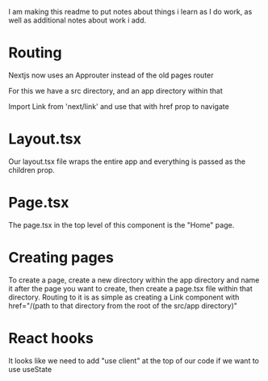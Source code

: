 I am making this readme to put notes about things i learn as I do work, as well as additional notes about work i add.

# Routing
Nextjs now uses an Approuter instead of the old pages router

For this we have a src directory, and an app directory within that

Import Link from 'next/link' and use that with href prop to navigate

# Layout.tsx
Our layout.tsx file wraps the entire app and everything is passed as the children prop.

# Page.tsx
The page.tsx in the top level of this component is the "Home" page.

# Creating pages
To create a page, create a new directory within the app directory and name it after the page you want to create, then create a page.tsx file within that directory. Routing to it is as simple as creating a Link component with href="/(path to that directory from the root of the src/app directory)"

# React hooks
It looks like we need to add "use client" at the top of our code if we want to use useState